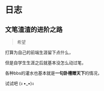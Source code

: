 # 日志

## 文笔渣渣的进阶之路

> 希望

打算为自己的前端生涯留下点什么，

但是自学生生涯之后就基本没怎么动过笔，

各种bbs的灌水也基本就是**一句卧槽赠天下**的情况，

试试吧 (ง •_•)ง
